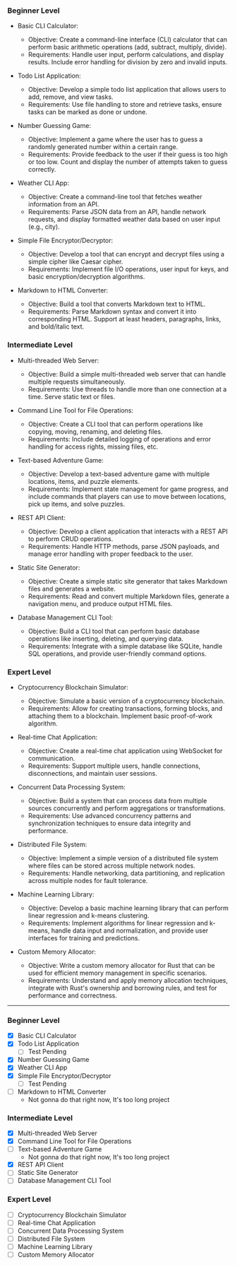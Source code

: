 ### Beginner Level

- Basic CLI Calculator:

  - Objective: Create a command-line interface (CLI) calculator that can perform basic arithmetic operations (add, subtract, multiply, divide).
  - Requirements: Handle user input, perform calculations, and display results. Include error handling for division by zero and invalid inputs.

- Todo List Application:

  - Objective: Develop a simple todo list application that allows users to add, remove, and view tasks.
  - Requirements: Use file handling to store and retrieve tasks, ensure tasks can be marked as done or undone.

- Number Guessing Game:

  - Objective: Implement a game where the user has to guess a randomly generated number within a certain range.
  - Requirements: Provide feedback to the user if their guess is too high or too low. Count and display the number of attempts taken to guess correctly.

- Weather CLI App:

  - Objective: Create a command-line tool that fetches weather information from an API.
  - Requirements: Parse JSON data from an API, handle network requests, and display formatted weather data based on user input (e.g., city).

- Simple File Encryptor/Decryptor:

  - Objective: Develop a tool that can encrypt and decrypt files using a simple cipher like Caesar cipher.
  - Requirements: Implement file I/O operations, user input for keys, and basic encryption/decryption algorithms.

- Markdown to HTML Converter:

  - Objective: Build a tool that converts Markdown text to HTML.
  - Requirements: Parse Markdown syntax and convert it into corresponding HTML. Support at least headers, paragraphs, links, and bold/italic text.

### Intermediate Level

- Multi-threaded Web Server:

  - Objective: Build a simple multi-threaded web server that can handle multiple requests simultaneously.
  - Requirements: Use threads to handle more than one connection at a time. Serve static text or files.

- Command Line Tool for File Operations:

  - Objective: Create a CLI tool that can perform operations like copying, moving, renaming, and deleting files.
  - Requirements: Include detailed logging of operations and error handling for access rights, missing files, etc.

- Text-based Adventure Game:

  - Objective: Develop a text-based adventure game with multiple locations, items, and puzzle elements.
  - Requirements: Implement state management for game progress, and include commands that players can use to move between locations, pick up items, and solve puzzles.

- REST API Client:

  - Objective: Develop a client application that interacts with a REST API to perform CRUD operations.
  - Requirements: Handle HTTP methods, parse JSON payloads, and manage error handling with proper feedback to the user.

- Static Site Generator:

  - Objective: Create a simple static site generator that takes Markdown files and generates a website.
  - Requirements: Read and convert multiple Markdown files, generate a navigation menu, and produce output HTML files.

- Database Management CLI Tool:

  - Objective: Build a CLI tool that can perform basic database operations like inserting, deleting, and querying data.
  - Requirements: Integrate with a simple database like SQLite, handle SQL operations, and provide user-friendly command options.

### Expert Level

- Cryptocurrency Blockchain Simulator:

  - Objective: Simulate a basic version of a cryptocurrency blockchain.
  - Requirements: Allow for creating transactions, forming blocks, and attaching them to a blockchain. Implement basic proof-of-work algorithm.

- Real-time Chat Application:

  - Objective: Create a real-time chat application using WebSocket for communication.
  - Requirements: Support multiple users, handle connections, disconnections, and maintain user sessions.

- Concurrent Data Processing System:

  - Objective: Build a system that can process data from multiple sources concurrently and perform aggregations or transformations.
  - Requirements: Use advanced concurrency patterns and synchronization techniques to ensure data integrity and performance.

- Distributed File System:

  - Objective: Implement a simple version of a distributed file system where files can be stored across multiple network nodes.
  - Requirements: Handle networking, data partitioning, and replication across multiple nodes for fault tolerance.

- Machine Learning Library:

  - Objective: Develop a basic machine learning library that can perform linear regression and k-means clustering.
  - Requirements: Implement algorithms for linear regression and k-means, handle data input and normalization, and provide user interfaces for training and predictions.

- Custom Memory Allocator:

  - Objective: Write a custom memory allocator for Rust that can be used for efficient memory management in specific scenarios.
  - Requirements: Understand and apply memory allocation techniques, integrate with Rust's ownership and borrowing rules, and test for performance and correctness.

---

### Beginner Level

- [x] Basic CLI Calculator
- [x] Todo List Application
  - [ ] Test Pending
- [x] Number Guessing Game
- [x] Weather CLI App
- [x] Simple File Encryptor/Decryptor
  - [ ] Test Pending
- [ ] Markdown to HTML Converter
  - Not gonna do that right now, It's too long project

### Intermediate Level

- [x] Multi-threaded Web Server
- [x] Command Line Tool for File Operations
- [ ] Text-based Adventure Game
  - Not gonna do that right now, It's too long project
- [x] REST API Client
- [ ] Static Site Generator
- [ ] Database Management CLI Tool

### Expert Level

- [ ] Cryptocurrency Blockchain Simulator
- [ ] Real-time Chat Application
- [ ] Concurrent Data Processing System
- [ ] Distributed File System
- [ ] Machine Learning Library
- [ ] Custom Memory Allocator
